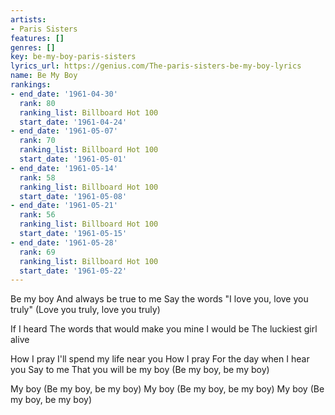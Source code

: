 ```yaml
---
artists:
- Paris Sisters
features: []
genres: []
key: be-my-boy-paris-sisters
lyrics_url: https://genius.com/The-paris-sisters-be-my-boy-lyrics
name: Be My Boy
rankings:
- end_date: '1961-04-30'
  rank: 80
  ranking_list: Billboard Hot 100
  start_date: '1961-04-24'
- end_date: '1961-05-07'
  rank: 70
  ranking_list: Billboard Hot 100
  start_date: '1961-05-01'
- end_date: '1961-05-14'
  rank: 58
  ranking_list: Billboard Hot 100
  start_date: '1961-05-08'
- end_date: '1961-05-21'
  rank: 56
  ranking_list: Billboard Hot 100
  start_date: '1961-05-15'
- end_date: '1961-05-28'
  rank: 69
  ranking_list: Billboard Hot 100
  start_date: '1961-05-22'
---
```

Be my boy
And always be true to me
Say the words
"I love you, love you truly"
(Love you truly, love you truly)

If I heard
The words that would make you mine
I would be
The luckiest girl alive

How I pray
I'll spend my life near you
How I pray
For the day when I hear you
Say to me
That you will be my boy
(Be my boy, be my boy)

My boy (Be my boy, be my boy)
My boy (Be my boy, be my boy)
My boy (Be my boy, be my boy)
